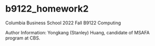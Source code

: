 # b9122_homework2
Columbia Business School 2022 Fall B9122 Computing

Author Information: Yongkang (Stanley) Huang, candidate of MSAFA program at CBS.

